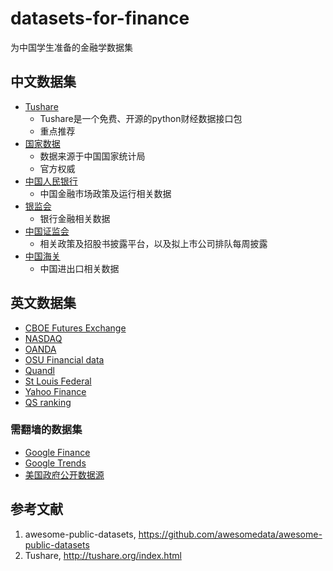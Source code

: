 # datasets-for-finance
为中国学生准备的金融学数据集

## 中文数据集

* [Tushare](http://tushare.org/index.html)
  * Tushare是一个免费、开源的python财经数据接口包
  * 重点推荐
* [国家数据](http://data.stats.gov.cn/) 
  * 数据来源于中国国家统计局
  * 官方权威
* [中国人民银行](http://www.pbc.gov.cn/)
  * 中国金融市场政策及运行相关数据
* [银监会](http://www.cbrc.gov.cn)
  * 银行金融相关数据
* [中国证监会](http://www.csrc.gov.cn)
  * 相关政策及招股书披露平台，以及拟上市公司排队每周披露
* [中国海关](http://www.customs.gov.cn)
  * 中国进出口相关数据



## 英文数据集

* [CBOE Futures Exchange](http://cfe.cboe.com/market-data/)
* [NASDAQ](https://data.nasdaq.com/)
* [OANDA](http://www.oanda.com/)
* [OSU Financial data](http://fisher.osu.edu/fin/fdf/osudata.htm)
* [Quandl](https://www.quandl.com/)
* [St Louis Federal](https://research.stlouisfed.org/fred2/)
* [Yahoo Finance](http://finance.yahoo.com/)
* [QS ranking](https://www.qs.com/rankings/)

### 需翻墙的数据集

* [Google Finance](https://www.google.com/finance)
* [Google Trends](http://www.google.com/trends?q=google&ctab=0&geo=all&date=all&sort=0)
* [美国政府公开数据源](https://www.data.gov/)


## 参考文献

1. awesome-public-datasets, https://github.com/awesomedata/awesome-public-datasets
1. Tushare, http://tushare.org/index.html
